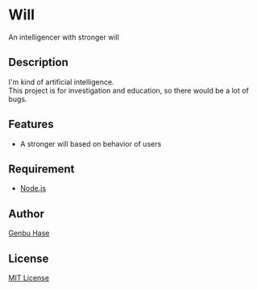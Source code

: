 # Will

An intelligencer with stronger will


## Description
I'm kind of artificial intelligence.<Br />
This project is for investigation and education, so there would be a lot of bugs.


## Features
* A stronger will based on behavior of users


## Requirement
* [Node.js](https://nodejs.org)


## Author
[Genbu Hase](https://github.com/GenbuHase)


## License
[MIT License](/LICENSE)
